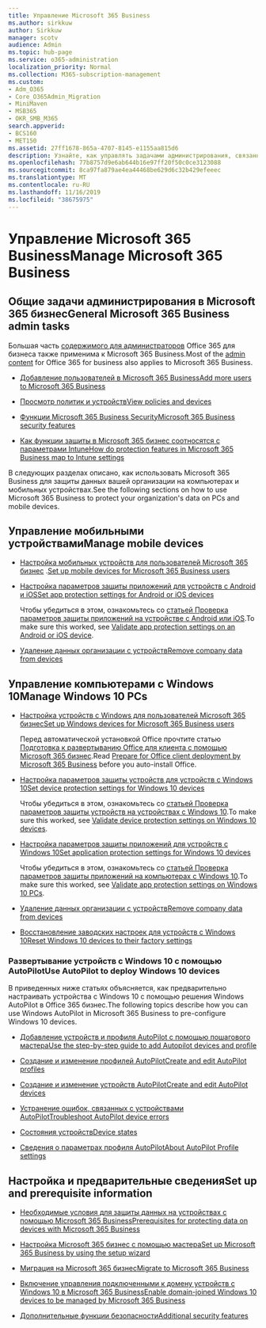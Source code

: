 ```yaml
---
title: Управление Microsoft 365 Business
ms.author: sirkkuw
author: Sirkkuw
manager: scotv
audience: Admin
ms.topic: hub-page
ms.service: o365-administration
localization_priority: Normal
ms.collection: M365-subscription-management
ms.custom:
- Adm_O365
- Core_O365Admin_Migration
- MiniMaven
- MSB365
- OKR_SMB_M365
search.appverid:
- BCS160
- MET150
ms.assetid: 27ff1678-865a-4707-8145-e1155aa815d6
description: Узнайте, как управлять задачами администрирования, связанными с Microsoft 365 Business, мобильными устройствами, компьютерами с Windows 10 и многими подобными задачами.
ms.openlocfilehash: 77b8757d9e6ab644b16e97ff20f50c0ce3123088
ms.sourcegitcommit: 8ca97fa879ae4ea44468be629d6c32b429efeeec
ms.translationtype: MT
ms.contentlocale: ru-RU
ms.lasthandoff: 11/16/2019
ms.locfileid: "38675975"
---
```

# <a name="manage-microsoft-365-business"></a><span data-ttu-id="9f659-103">Управление Microsoft 365 Business</span><span class="sxs-lookup"><span data-stu-id="9f659-103">Manage Microsoft 365 Business</span></span>

## <a name="general-microsoft-365-business-admin-tasks"></a><span data-ttu-id="9f659-104">Общие задачи администрирования в Microsoft 365 бизнес</span><span class="sxs-lookup"><span data-stu-id="9f659-104">General Microsoft 365 Business admin tasks</span></span>

<span data-ttu-id="9f659-105">Большая часть [содержимого для администраторов](https://docs.microsoft.com/office365/admin/admin-home) Office 365 для бизнеса также применима к Microsoft 365 Business.</span><span class="sxs-lookup"><span data-stu-id="9f659-105">Most of the [admin content](https://docs.microsoft.com/office365/admin/admin-home) for Office 365 for business also applies to Microsoft 365 Business.</span></span>

- [<span data-ttu-id="9f659-106">Добавление пользователей в Microsoft 365 Business</span><span class="sxs-lookup"><span data-stu-id="9f659-106">Add more users to Microsoft 365 Business</span></span>](add-users-m365b.md)
    
- [<span data-ttu-id="9f659-107">Просмотр политик и устройств</span><span class="sxs-lookup"><span data-stu-id="9f659-107">View policies and devices</span></span>](view-policies-and-devices.md)
    
- [<span data-ttu-id="9f659-108">Функции Microsoft 365 Business Security</span><span class="sxs-lookup"><span data-stu-id="9f659-108">Microsoft 365 Business security features</span></span>](security-features.md)
    
- [<span data-ttu-id="9f659-109">Как функции защиты в Microsoft 365 бизнес соотносятся с параметрами Intune</span><span class="sxs-lookup"><span data-stu-id="9f659-109">How do protection features in Microsoft 365 Business map to Intune settings</span></span>](map-protection-features-to-intune-settings.md)
    
<span data-ttu-id="9f659-110">В следующих разделах описано, как использовать Microsoft 365 Business для защиты данных вашей организации на компьютерах и мобильных устройствах.</span><span class="sxs-lookup"><span data-stu-id="9f659-110">See the following sections on how to use Microsoft 365 Business to protect your organization's data on PCs and mobile devices.</span></span>
  
## <a name="manage-mobile-devices"></a><span data-ttu-id="9f659-111">Управление мобильными устройствами</span><span class="sxs-lookup"><span data-stu-id="9f659-111">Manage mobile devices</span></span>

- <span data-ttu-id="9f659-112">[Настройка мобильных устройств для пользователей Microsoft 365 бизнес](set-up-mobile-devices.md) .</span><span class="sxs-lookup"><span data-stu-id="9f659-112">[Set up mobile devices for Microsoft 365 Business users](set-up-mobile-devices.md)</span></span>
    
- [<span data-ttu-id="9f659-113">Настройка параметров защиты приложений для устройств с Android и iOS</span><span class="sxs-lookup"><span data-stu-id="9f659-113">Set app protection settings for Android or iOS devices</span></span>](app-protection-settings-for-android-and-ios.md)
    
    <span data-ttu-id="9f659-114">Чтобы убедиться в этом, ознакомьтесь со [статьей Проверка параметров защиты приложений на устройстве с Android или iOS](validate-settings-on-android-or-ios.md).</span><span class="sxs-lookup"><span data-stu-id="9f659-114">To make sure this worked, see [Validate app protection settings on an Android or iOS device](validate-settings-on-android-or-ios.md).</span></span> 
    
- [<span data-ttu-id="9f659-115">Удаление данных организации с устройств</span><span class="sxs-lookup"><span data-stu-id="9f659-115">Remove company data from devices</span></span>](remove-company-data.md)
    
## <a name="manage-windows-10-pcs"></a><span data-ttu-id="9f659-116">Управление компьютерами с Windows 10</span><span class="sxs-lookup"><span data-stu-id="9f659-116">Manage Windows 10 PCs</span></span>

- [<span data-ttu-id="9f659-117">Настройка устройств с Windows для пользователей Microsoft 365 бизнес</span><span class="sxs-lookup"><span data-stu-id="9f659-117">Set up Windows devices for Microsoft 365 Business users</span></span>](set-up-windows-devices.md)

    <span data-ttu-id="9f659-118">Перед автоматической установкой Office прочтите статью [Подготовка к развертыванию Office для клиента с помощью Microsoft 365 бизнес](prepare-for-office-client-deployment.md).</span><span class="sxs-lookup"><span data-stu-id="9f659-118">Read [Prepare for Office client deployment by Microsoft 365 Business](prepare-for-office-client-deployment.md) before you auto-install Office.</span></span> 
    
- [<span data-ttu-id="9f659-119">Настройка параметров защиты устройств для устройств с Windows 10</span><span class="sxs-lookup"><span data-stu-id="9f659-119">Set device protection settings for Windows 10 devices</span></span>](protection-settings-for-windows-10-pcs.md)
    
    <span data-ttu-id="9f659-120">Чтобы убедиться в этом, ознакомьтесь со [статьей Проверка параметров защиты устройств на устройствах с Windows 10](validate-settings-on-windows-10-pcs.md).</span><span class="sxs-lookup"><span data-stu-id="9f659-120">To make sure this worked, see [Validate device protection settings on Windows 10 devices](validate-settings-on-windows-10-pcs.md).</span></span> 
    
- [<span data-ttu-id="9f659-121">Настройка параметров защиты приложений для устройств с Windows 10</span><span class="sxs-lookup"><span data-stu-id="9f659-121">Set application protection settings for Windows 10 devices</span></span>](protection-settings-for-windows-10-devices.md)
    
    <span data-ttu-id="9f659-122">Чтобы убедиться в этом, ознакомьтесь со [статьей Проверка параметров защиты приложений на компьютерах с Windows 10](validate-protection-settings-on-windows-10-pcs.md).</span><span class="sxs-lookup"><span data-stu-id="9f659-122">To make sure this worked, see [Validate app protection settings on Windows 10 PCs](validate-protection-settings-on-windows-10-pcs.md).</span></span> 
    
- [<span data-ttu-id="9f659-123">Удаление данных организации с устройств</span><span class="sxs-lookup"><span data-stu-id="9f659-123">Remove company data from devices</span></span>](remove-company-data.md)
    
- [<span data-ttu-id="9f659-124">Восстановление заводских настроек для устройств с Windows 10</span><span class="sxs-lookup"><span data-stu-id="9f659-124">Reset Windows 10 devices to their factory settings</span></span>](reset-devices-to-factory-settings.md)
    
### <a name="use-autopilot-to-deploy-windows-10-devices"></a><span data-ttu-id="9f659-125">Развертывание устройств с Windows 10 с помощью AutoPilot</span><span class="sxs-lookup"><span data-stu-id="9f659-125">Use AutoPilot to deploy Windows 10 devices</span></span>

<span data-ttu-id="9f659-126">В приведенных ниже статьях объясняется, как предварительно настраивать устройства с Windows 10 с помощью решения Windows AutoPilot в Office 365 бизнес.</span><span class="sxs-lookup"><span data-stu-id="9f659-126">The following topics describe how you can use Windows AutoPilot in Microsoft 365 Business to pre-configure Windows 10 devices.</span></span>
  
- [<span data-ttu-id="9f659-127">Добавление устройств и профиля AutoPilot с помощью пошагового мастера</span><span class="sxs-lookup"><span data-stu-id="9f659-127">Use the step-by-step guide to add Autopilot devices and profile</span></span>](add-autopilot-devices-and-profile.md)
    
- [<span data-ttu-id="9f659-128">Создание и изменение профилей AutoPilot</span><span class="sxs-lookup"><span data-stu-id="9f659-128">Create and edit AutoPilot profiles</span></span>](create-and-edit-autopilot-profiles.md)
    
- [<span data-ttu-id="9f659-129">Создание и изменение устройств AutoPilot</span><span class="sxs-lookup"><span data-stu-id="9f659-129">Create and edit AutoPilot devices</span></span>](create-and-edit-autopilot-devices.md)
    
- [<span data-ttu-id="9f659-130">Устранение ошибок, связанных с устройствами AutoPilot</span><span class="sxs-lookup"><span data-stu-id="9f659-130">Troubleshoot AutoPilot device errors</span></span>](troubleshoot-autopilot-errors.md)
    
- [<span data-ttu-id="9f659-131">Состояния устройств</span><span class="sxs-lookup"><span data-stu-id="9f659-131">Device states</span></span>](device-states.md)
    
- [<span data-ttu-id="9f659-132">Сведения о параметрах профиля AutoPilot</span><span class="sxs-lookup"><span data-stu-id="9f659-132">About AutoPilot Profile settings</span></span>](autopilot-profile-settings.md)
    
## <a name="set-up-and-prerequisite-information"></a><span data-ttu-id="9f659-133">Настройка и предварительные сведения</span><span class="sxs-lookup"><span data-stu-id="9f659-133">Set up and prerequisite information</span></span>

- [<span data-ttu-id="9f659-134">Необходимые условия для защиты данных на устройствах с помощью Microsoft 365 Business</span><span class="sxs-lookup"><span data-stu-id="9f659-134">Prerequisites for protecting data on devices with Microsoft 365 Business</span></span>](pre-requisites-for-data-protection.md)
    
- [<span data-ttu-id="9f659-135">Настройка Microsoft 365 бизнес с помощью мастера</span><span class="sxs-lookup"><span data-stu-id="9f659-135">Set up Microsoft 365 Business by using the setup wizard</span></span>](set-up.md)
    
- [<span data-ttu-id="9f659-136">Миграция на Microsoft 365 бизнес</span><span class="sxs-lookup"><span data-stu-id="9f659-136">Migrate to Microsoft 365 Business</span></span>](migrate-to-microsoft-365-business.md)
    
- [<span data-ttu-id="9f659-137">Включение управления подключенными к домену устройств с Windows 10 в Microsoft 365 Business</span><span class="sxs-lookup"><span data-stu-id="9f659-137">Enable domain-joined Windows 10 devices to be managed by Microsoft 365 Business</span></span>](manage-windows-devices.md)
    
- [<span data-ttu-id="9f659-138">Дополнительные функции безопасности</span><span class="sxs-lookup"><span data-stu-id="9f659-138">Additional security features</span></span>](security-features.md#additional-security-features)
